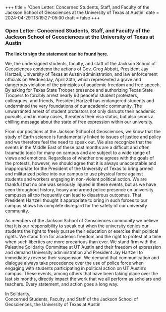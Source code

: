+++
title = 'Open Letter: Concerned Students, Staff, and Faculty of the Jackson School of Geosciences at the University of Texas at Austin'
date = 2024-04-29T13:19:27-05:00
draft = false
+++

### Open Letter: Concerned Students, Staff, and Faculty of the Jackson School of Geosciences at the University of Texas at Austin

**The link to sign the statement can be found [here](https://docs.google.com/forms/d/e/1FAIpQLSfz8e5D_yaHvxtq-kApZSYKycTkRdSamRGvIoPbShqBYCihkw/viewform).**

We, the undersigned students, faculty, and staff of the Jackson School of Geosciences condemn the actions of Gov. Greg Abbott, President Jay Hartzell, University of Texas at Austin administration, and law enforcement officials on Wednesday, April 24th, which represented a grave and dangerous violation of the principles of academic freedom and free speech. By asking for Texas State Trooper presence and authorizing Texas State Troopers to forcibly arrest nearly 60 peaceful student protesters, colleagues, and friends, President Hartzell has endangered students and undermined the very foundations of our academic community. The unwarranted arrest of student protestors not only disrupts their academic pursuits, and in many cases, threatens their visa status, but also sends a chilling message about the state of free expression within our university.

  
From our positions at the Jackson School of Geosciences, we know that the study of Earth science is fundamentally linked to issues of justice and policy and we therefore feel the need to speak out. We also recognize that the events in the Middle East of these past months are a difficult and often traumatic topic for many on campus and are subject to a wide range of views and emotions. Regardless of whether one agrees with the goals of the protests, however, we should agree that it is always unacceptable and inappropriate for the President of the University of Texas to bring armed and militarized police into our campus to use physical force against students and workers engaging in non-violent political action. We are thankful that no one was seriously injured in these events, but as we have seen throughout history, heavy and armed police presence on university campuses all too frequently can lead to disastrous outcomes. That President Hartzell thought it appropriate to bring in such forces to our campus shows his complete disregard for the safety of our university community.


As members of the Jackson School of Geosciences community we believe that it is our responsibility to speak out when the university denies our students the right to freely pursue their education or exercise their political rights. We stand firm for academic freedom and the right to protest at a time when such liberties are more precarious than ever. We stand firm with the Palestine Solidarity Committee at UT Austin and their freedom of expression and demand University administration and President Jay Hartzell to immediately reverse their suspension. We demand that communication and dialogue always take precedence over the use of police force when engaging with students participating in political action on UT Austin’s campus. These events, among others that have been taking place over the last six months, directly impact the work that we all perform as scholars and teachers. Every statement, and action goes a long way. 
  
In Solidarity,                    
Concerned Students, Faculty, and Staff of the Jackson School of Geosciences, the University of Texas at Austin
